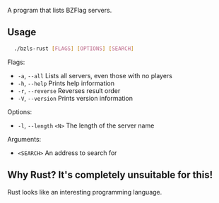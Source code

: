 A program that lists BZFlag servers.

## Usage
```bash
  ./bzls-rust [FLAGS] [OPTIONS] [SEARCH]
```

Flags:
-    `-a`, `--all`        Lists all servers, even those with no players
-    `-h`, `--help`       Prints help information
-    `-r`, `--reverse`    Reverses result order
-    `-V`, `--version`    Prints version information

Options:
-    `-l`, `--length` `<N>`    The length of the server name

Arguments:
-    `<SEARCH>`    An address to search for

## Why Rust? It's completely unsuitable for this!
Rust looks like an interesting programming language.
